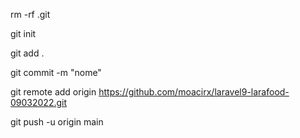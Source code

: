 

 rm -rf .git

 git init

 git add .

 git commit -m "nome"

 git remote add origin https://github.com/moacirx/laravel9-larafood-09032022.git

 git push -u origin main

 